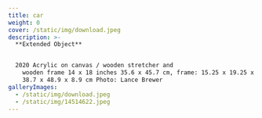 ```yaml
---
title: car
weight: 0
cover: /static/img/download.jpeg
description: >-
  **Extended Object** 


  2020 Acrylic on canvas / wooden stretcher and
    wooden frame 14 x 18 inches 35.6 x 45.7 cm, frame: 15.25 x 19.25 x 3.5 inches
    38.7 x 48.9 x 8.9 cm Photo: Lance Brewer
galleryImages:
  - /static/img/download.jpeg
  - /static/img/14514622.jpeg
---
```

